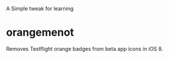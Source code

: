 A Simple tweak for learning

# orangemenot
Removes Testflight orange badges from beta app icons in iOS 8.
